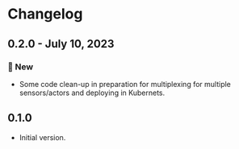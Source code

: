 # Changelog

## 0.2.0 - July 10, 2023

### 🚀 New

* Some code clean-up in preparation for multiplexing for multiple sensors/actors and deploying in Kubernets.


## 0.1.0

* Initial version.
